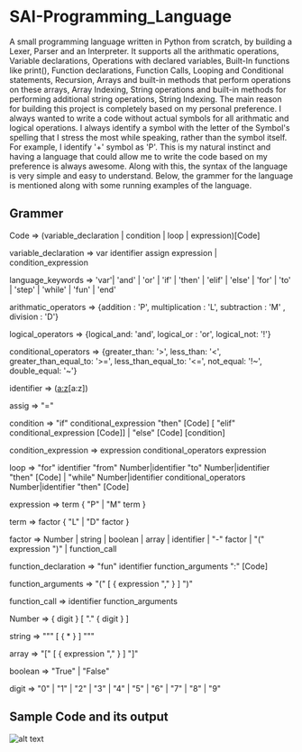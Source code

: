 # SAI-Programming_Language
A small programming language written in Python from scratch, by building a Lexer, Parser and an Interpreter. It supports all the arithmatic operations, Variable declarations, Operations with declared variables, Built-In functions like print(), Function declarations, Function Calls, Looping and Conditional statements, Recursion, Arrays and built-in methods that perform operations on these arrays, Array Indexing, String operations and built-in methods for performing additional string operations, String Indexing. The main reason for building this project is completely based on my personal preference. I always wanted to write a code without actual symbols for all arithmatic and logical operations. I always identify a symbol with the letter of the Symbol's spelling that I stress the most while speaking, rather than the symbol itself. For example, I identify '+' symbol as 'P'. This is my natural instinct and having a language that could allow me to write the code based on my preference is always awesome. Along with this, the syntax of the language is very simple and easy to understand. Below, the grammer for the language is mentioned along with some running examples of the language.

## Grammer
Code => (variable_declaration | condition  | loop | expression)[Code]

variable_declaration => var identifier assign expression | condition_expression

language_keywords => 'var'| 'and' | 'or' | 'if' | 'then' | 'elif' | 'else' | 'for' | 'to' | 'step' | 'while' | 'fun' | 'end'

arithmatic_operators => {addition : 'P', multiplication : 'L', subtraction : 'M' , division : 'D'}

logical_operators => {logical_and: 'and', logical_or : 'or', logical_not: '!'}

conditional_operators => {greater_than: '>', less_than: '<', greater_than_equal_to: '>=', less_than_equal_to: '<=', not_equal: '!~', double_equal: '~'}

identifier => ([a:z]([0:9]|[a:z]|'_')[a:z])

assig => "="

condition => "if" conditional_expression "then" [Code] [ "elif" conditional_expression [Code]] | "else" [Code] [condition]

condition_expression => expression conditional_operators expression

loop => "for" identifier "from" Number|identifier "to" Number|identifier "then" [Code] | "while" Number|identifier conditional_operators Number|identifier "then" [Code] 

expression => term { "P" | "M" term }

term => factor { "L" | "D" factor }

factor => Number | string | boolean | array | identifier | "-" factor | "(" expression ")" | function_call

function_declaration => "fun" identifier function_arguments ":" [Code]

function_arguments => "(" [ { expression "," } ] ")"

function_call => identifier function_arguments

Number => { digit } [ "." { digit } ]

string => """ [ { * } ] """

array => "[" [ { expression "," } ] "]"

boolean => "True" | "False"

digit => "0" | "1" | "2" | "3" | "4" | "5" | "6" | "7" | "8" | "9"

## Sample Code and its output

![alt text](https://github.com/[username]/[reponame]/blob/[branch]/image.jpg?raw=true)


